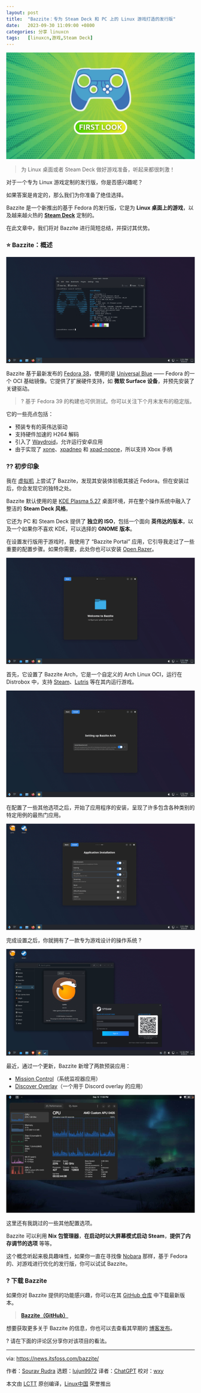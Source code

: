 ```yaml
---
layout: post
title:	"Bazzite：专为 Steam Deck 和 PC 上的 Linux 游戏打造的发行版"
date:	2023-09-30 11:09:00 +0800 
categories:	分享 linuxcn 
tags:	[linuxcn,游戏,Steam Deck]
---
```



![](/Asserts/Images/album/202309/30/150801h5w6wyf7s6s56ynq.jpg)



> 
> 为 Linux 桌面或者 Steam Deck 做好游戏准备，听起来都很刺激！
> 
> 
> 


对于一个专为 Linux 游戏定制的发行版，你是否感兴趣呢？


如果答案是肯定的，那么我们为你准备了绝佳选择。


Bazzite 是一个新推出的基于 Fedora 的发行版，它是为 **Linux 桌面上的游戏**，以及越来越火热的 **[Steam Deck](https://store.steampowered.com/steamdeck/)** 定制的。


在此文章中，我们将对 Bazzite 进行简短总结，并探讨其优势。


### ⭐ Bazzite：概述


![](/Asserts/Images/album/202309/28/231044xlf5ou80pooyl9e0.png)


Bazzite 基于最新发布的 [Fedora 38](https://news.itsfoss.com/fedora-38-release/)，使用的是 [Universal Blue](https://github.com/ublue-os/main) —— Fedora 的一个 OCI 基础镜像。它提供了扩展硬件支持，如 **微软 Surface 设备**，并预先安装了关键驱动。



> 
> ? 基于 Fedora 39 的构建也可供测试。你可以关注下个月末发布的稳定版。
> 
> 
> 


它的一些亮点包括：


* 预装专有的英伟达驱动
* 支持硬件加速的 H264 解码
* 引入了 [Waydroid](https://waydro.id/)，允许运行安卓应用
* 由于实现了 [xone](https://github.com/medusalix/xone)、[xpadneo](https://github.com/atar-axis/xpadneo) 和 [xpad-noone](https://github.com/ublue-os/xpad-noone)，所以支持 Xbox 手柄


### ?‍? 初步印象


我在 [虚拟机](https://itsfoss.com/virtual-machine/) 上尝试了 Bazzite，发现其安装体验极其接近 Fedora。但在安装过后，你会发现它的独特之处。


Bazzite 默认使用的是 [KDE Plasma 5.27](https://news.itsfoss.com/kde-plasma-5-27-release/) 桌面环境，并在整个操作系统中融入了整洁的 **Steam Deck 风格**。


它还为 PC 和 Steam Deck 提供了 **独立的 ISO**，包括一个面向 **英伟达的版本**，以及一个如果你不喜欢 KDE，可以选择的 **GNOME 版本**。


在设置发行版用于游戏时，我使用了 “Bazzite Portal” 应用，它引导我走过了一些重要的配置步骤。如果你需要，此处你也可以安装 [Open Razer](https://github.com/openrazer/openrazer)。


![](/Asserts/Images/album/202309/28/231045wscb11obcilckbo8.png)


首先，它设置了 Bazzite Arch，它是一个自定义的 Arch Linux OCI，运行在 Distrobox 中，支持 [Steam](https://store.steampowered.com/)、[Lutris](https://lutris.net/) 等在其内运行游戏。


![](/Asserts/Images/album/202309/28/231046lkqmzcu4n3a2om6u.png)


在配置了一些其他选项之后，开始了应用程序的安装，呈现了许多包含各种类别的特定用例的最热门应用。


![](/Asserts/Images/album/202309/28/231047f5h4jqzfjif2izvj.png)


完成设置之后，你就拥有了一款专为游戏设计的操作系统 ?


![在 Bazzite 上运行的 Lutris 和 Steam](/Asserts/Images/album/202309/28/231048r9uluqhia9q0ycih.png)


最近，通过一个更新，Bazzite 新增了两款预装应用：


* [Mission Control](https://gitlab.com/mission-center-devs/mission-center)（系统监视器应用）
* [Discover Overlay](https://github.com/trigg/Discover)（一个用于 Discord overlay 的应用）


![带有系统监视器应用的 Bazzite GNOME 版本](/Asserts/Images/album/202309/28/231048rq1df1b3p31dustr.jpg)


这里还有我跳过的一些其他配置选项。


Bazzite 可以利用 **Nix 包管理器**，**在启动时以大屏幕模式启动 Steam**，**提供了内存调节的选项** 等等。


这个概念听起来极具趣味性，如果你一直在寻找像 [Nobara](https://nobaraproject.org/) 那样，基于 Fedora 的、对游戏进行优化的发行版，你可以试试 Bazzite。


### ? 下载 Bazzite


如果你对 Bazzite 提供的功能感兴趣，你可以在其 [GitHub 仓库](https://github.com/ublue-os/bazzite/releases) 中下载最新版本。



> 
> **[Bazzite（GitHub）](https://github.com/ublue-os/bazzite/releases)**
> 
> 
> 


想要获取更多关于 Bazzite 的信息，你也可以去查看其早期的 [博客发布](https://universal-blue.org/blog/2023/08/20/bazzite-10/)。


? 请在下面的评论区分享你对该项目的看法。




---


via: <https://news.itsfoss.com/bazzite/>


作者：[Sourav Rudra](https://news.itsfoss.com/author/sourav/) 选题：[lujun9972](https://github.com/lujun9972) 译者：[ChatGPT](https://linux.cn/lctt/ChatGPT) 校对：[wxy](https://github.com/wxy)


本文由 [LCTT](https://github.com/LCTT/TranslateProject) 原创编译，[Linux中国](https://linux.cn/) 荣誉推出

